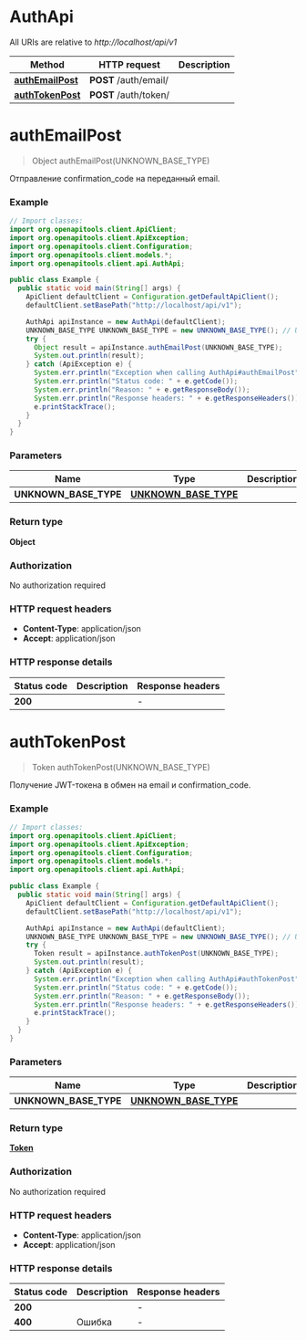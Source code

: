 # AuthApi

All URIs are relative to *http://localhost/api/v1*

Method | HTTP request | Description
------------- | ------------- | -------------
[**authEmailPost**](AuthApi.md#authEmailPost) | **POST** /auth/email/ | 
[**authTokenPost**](AuthApi.md#authTokenPost) | **POST** /auth/token/ | 


<a name="authEmailPost"></a>
# **authEmailPost**
> Object authEmailPost(UNKNOWN_BASE_TYPE)



Отправление confirmation_code на переданный email.

### Example
```java
// Import classes:
import org.openapitools.client.ApiClient;
import org.openapitools.client.ApiException;
import org.openapitools.client.Configuration;
import org.openapitools.client.models.*;
import org.openapitools.client.api.AuthApi;

public class Example {
  public static void main(String[] args) {
    ApiClient defaultClient = Configuration.getDefaultApiClient();
    defaultClient.setBasePath("http://localhost/api/v1");

    AuthApi apiInstance = new AuthApi(defaultClient);
    UNKNOWN_BASE_TYPE UNKNOWN_BASE_TYPE = new UNKNOWN_BASE_TYPE(); // UNKNOWN_BASE_TYPE | 
    try {
      Object result = apiInstance.authEmailPost(UNKNOWN_BASE_TYPE);
      System.out.println(result);
    } catch (ApiException e) {
      System.err.println("Exception when calling AuthApi#authEmailPost");
      System.err.println("Status code: " + e.getCode());
      System.err.println("Reason: " + e.getResponseBody());
      System.err.println("Response headers: " + e.getResponseHeaders());
      e.printStackTrace();
    }
  }
}
```

### Parameters

Name | Type | Description  | Notes
------------- | ------------- | ------------- | -------------
 **UNKNOWN_BASE_TYPE** | [**UNKNOWN_BASE_TYPE**](UNKNOWN_BASE_TYPE.md)|  | [optional]

### Return type

**Object**

### Authorization

No authorization required

### HTTP request headers

 - **Content-Type**: application/json
 - **Accept**: application/json

### HTTP response details
| Status code | Description | Response headers |
|-------------|-------------|------------------|
**200** |  |  -  |

<a name="authTokenPost"></a>
# **authTokenPost**
> Token authTokenPost(UNKNOWN_BASE_TYPE)



Получение JWT-токена в обмен на email и confirmation_code.

### Example
```java
// Import classes:
import org.openapitools.client.ApiClient;
import org.openapitools.client.ApiException;
import org.openapitools.client.Configuration;
import org.openapitools.client.models.*;
import org.openapitools.client.api.AuthApi;

public class Example {
  public static void main(String[] args) {
    ApiClient defaultClient = Configuration.getDefaultApiClient();
    defaultClient.setBasePath("http://localhost/api/v1");

    AuthApi apiInstance = new AuthApi(defaultClient);
    UNKNOWN_BASE_TYPE UNKNOWN_BASE_TYPE = new UNKNOWN_BASE_TYPE(); // UNKNOWN_BASE_TYPE | 
    try {
      Token result = apiInstance.authTokenPost(UNKNOWN_BASE_TYPE);
      System.out.println(result);
    } catch (ApiException e) {
      System.err.println("Exception when calling AuthApi#authTokenPost");
      System.err.println("Status code: " + e.getCode());
      System.err.println("Reason: " + e.getResponseBody());
      System.err.println("Response headers: " + e.getResponseHeaders());
      e.printStackTrace();
    }
  }
}
```

### Parameters

Name | Type | Description  | Notes
------------- | ------------- | ------------- | -------------
 **UNKNOWN_BASE_TYPE** | [**UNKNOWN_BASE_TYPE**](UNKNOWN_BASE_TYPE.md)|  | [optional]

### Return type

[**Token**](Token.md)

### Authorization

No authorization required

### HTTP request headers

 - **Content-Type**: application/json
 - **Accept**: application/json

### HTTP response details
| Status code | Description | Response headers |
|-------------|-------------|------------------|
**200** |  |  -  |
**400** | Ошибка |  -  |

